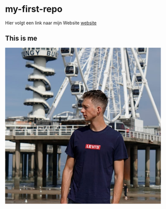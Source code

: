 # my-first-repo
Hier volgt een link naar mijn Website [website](Jtheunissen3006.github.io)
## This is me
![This is me](ThisIsMe.jpg)
